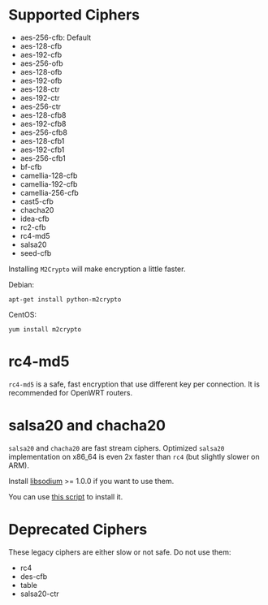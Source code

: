 Supported Ciphers
=================

- aes-256-cfb: Default
- aes-128-cfb
- aes-192-cfb
- aes-256-ofb
- aes-128-ofb
- aes-192-ofb
- aes-128-ctr
- aes-192-ctr
- aes-256-ctr
- aes-128-cfb8
- aes-192-cfb8
- aes-256-cfb8
- aes-128-cfb1
- aes-192-cfb1
- aes-256-cfb1
- bf-cfb
- camellia-128-cfb
- camellia-192-cfb
- camellia-256-cfb
- cast5-cfb
- chacha20
- idea-cfb
- rc2-cfb
- rc4-md5
- salsa20
- seed-cfb

Installing `M2Crypto` will make encryption a little faster.

Debian:

    apt-get install python-m2crypto

CentOS:

    yum install m2crypto

rc4-md5
=======
`rc4-md5` is a safe, fast encryption that use different key per connection. It is recommended for OpenWRT routers.

salsa20 and chacha20
====================
`salsa20` and `chacha20` are fast stream ciphers. Optimized `salsa20` implementation on x86_64 is even 2x faster than `rc4` (but slightly slower on ARM).

Install [libsodium](https://github.com/jedisct1/libsodium) >= 1.0.0 if you want to use them.

You can use [this script](https://github.com/clowwindy/shadowsocks/blob/master/tests/libsodium/install.sh) to install it.

Deprecated Ciphers
==================
These legacy ciphers are either slow or not safe. Do not use them:
- rc4
- des-cfb
- table
- salsa20-ctr
